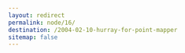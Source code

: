 ```yaml
---
layout: redirect
permalink: node/16/
destination: /2004-02-10-hurray-for-point-mapper
sitemap: false
---
```


